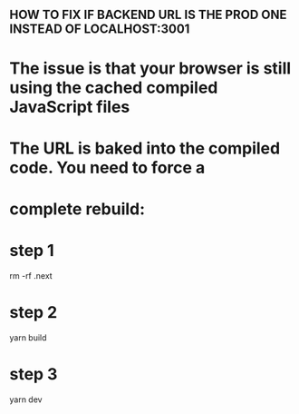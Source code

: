 ## HOW TO FIX IF BACKEND URL IS THE PROD ONE INSTEAD OF LOCALHOST:3001

# The issue is that your browser is still using the cached compiled JavaScript files

# The URL is baked into the compiled code. You need to force a

# complete rebuild:

# step 1

rm -rf .next

# step 2

yarn build

# step 3

yarn dev
